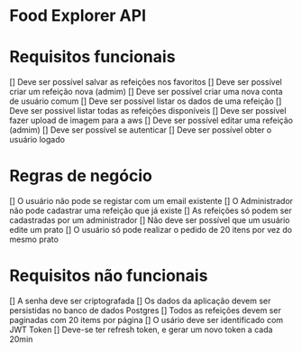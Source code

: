 # Food Explorer API

# Requisitos funcionais

[] Deve ser possível salvar as refeições nos favoritos
[] Deve ser possível criar um refeição nova (admim)
[] Deve ser possível criar uma nova conta de usuário comum
[] Deve ser possível listar os dados de uma refeição
[] Deve ser possivel listar todas as refeições disponíveis
[] Deve ser possível fazer upload de imagem para a aws
[] Deve ser possível editar uma refeição (admim)
[] Deve ser possível se autenticar
[] Deve ser possível obter o usuário logado

# Regras de negócio

[] O usuário não pode se registar com um email existente
[] O Administrador não pode cadastrar uma refeição que já existe
[] As refeições só podem ser cadastradas por um administrador
[] Não deve ser possível que um usuário edite um prato
[] O usuário só pode realizar o pedido de 20 itens por vez do mesmo prato

# Requisitos não funcionais

[] A senha deve ser criptografada
[] Os dados da aplicação devem ser persistidas no banco de dados Postgres
[] Todos as refeições devem ser paginadas com 20 items por página
[] O usário deve ser identificado com JWT Token
[] Deve-se ter refresh token, e gerar um novo token a cada 20min
